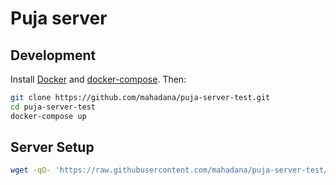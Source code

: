 # Puja server

## Development

Install [Docker](https://docs.docker.com/get-docker/) and
[docker-compose](https://docs.docker.com/compose/install/). Then:

```sh
git clone https://github.com/mahadana/puja-server-test.git
cd puja-server-test
docker-compose up
```

## Server Setup

```sh
wget -qO- 'https://raw.githubusercontent.com/mahadana/puja-server-test/master/server/setup.sh' | bash
```
